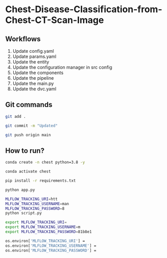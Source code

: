 # Chest-Disease-Classification-from-Chest-CT-Scan-Image


## Workflows

1. Update config.yaml
2. Update params.yaml
3. Update the entity
4. Update the configuration manager in src config
5. Update the components
6. Update the pipeline 
7. Update the main.py
8. Update the dvc.yaml 






## Git commands

```bash
git add .

git commit -m "Updated"

git push origin main
```

## How to run?

```bash
conda create -n chest python=3.8 -y
```

```bash
conda activate chest
```

```bash
pip install -r requirements.txt
```

```bash
python app.py
```



<!-- import mlflow
with mlflow.start_run():
  mlflow.log_param('parameter name', 'value')
  mlflow.log_metric('metric name', 1) -->

```bash
MLFLOW_TRACKING_URI=htt
MLFLOW_TRACKING_USERNAME=man
MLFLOW_TRACKING_PASSWORD=8
python script.py
```

```bash
export MLFLOW_TRACKING_URI=
export MLFLOW_TRACKING_USERNAME=m
export MLFLOW_TRACKING_PASSWORD=81b8e1
```

```bash
os.environ['MLFLOW_TRACKING_URI'] = 
os.environ['MLFLOW_TRACKING_USERNAME'] = 
os.environ['MLFLOW_TRACKING_PASSWORD'] = 
```